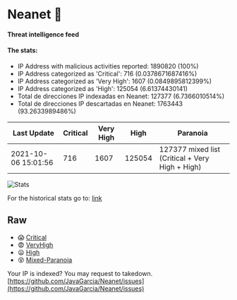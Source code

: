 # Neanet :hocho:
#### Threat intelligence feed
#### The stats:

- IP Address with malicious activities reported: 1890820 (100%)
- IP Address categorized as 'Critical':  716 (0.0378671687416%)
- IP Address categorized as 'Very High':  1607 (0.0849895812399%)
- IP Address categorized as 'High':  125054 (6.61374430141)
- Total de direcciones IP indexadas en Neanet:  127377 (6.7366010514%)
- Total de direcciones IP descartadas en Neanet:  1763443 (93.2633989486%)

| Last Update | Critical | Very High | High | Paranoia |
| --- | --- | --- | --- | --- |
| 2021-10-06 15:01:56 | 716 | 1607 | 125054 | 127377 mixed list (Critical + Very High + High)|

![Stats](https://docs.google.com/spreadsheets/d/e/2PACX-1vSnaNMIXVabIpDJjufMlzH7poXnshF3mgd8Is1g9ytUEzVsP5my4Trn8f-xkoLLQ38xpL3HtmUexLo6/pubchart?oid=501124687&format=image)

For the historical stats go to: [link](/stats.csv)
## Raw
- :scream: [Critical](https://raw.githubusercontent.com/JavaGarcia/Neanet/master/blacklists/neanet_critical.txt)
- :fearful: [VeryHigh](https://raw.githubusercontent.com/JavaGarcia/Neanet/master/blacklists/neanet_veryHigh.txtt)
- :frowning: [High](https://raw.githubusercontent.com/JavaGarcia/Neanet/master/blacklists/neanet_high.txt)
- :dizzy_face: [Mixed-Paranoia](https://raw.githubusercontent.com/JavaGarcia/Neanet/master/blacklists/neanet_all.txt)


Your IP is indexed? You may request to takedown. [https://github.com/JavaGarcia/Neanet/issues](https://github.com/JavaGarcia/Neanet/issues)






















































































































































































































































































































































































































































































































































































































































































































































































































































































































































































































































































































































































































































































































































































































































































































































































































































































































































































































































































































































































































































































































































































































































































































































































































































































































































































































































































































































































































































































































































































































































































































































































































































































































































































































































































































































































































































































































































































































































































































































































































































































































































































































































































































































































































































































































































































































































































































































































































































































































































































































































































































































































































































































































































































































































































































































































































































































































































































































































































































































































































































































































































































































































































































































































































































































































































































































































































































































































































































































































































































































































































































































































































































































































































































































































































































































































































































































































































































































































































































































































































































































































































































































































































































































































































































































































































































































































































































































































































































































































































































































































































































































































































































































































































































































































































